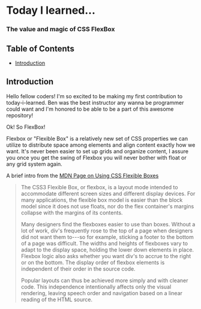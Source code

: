 # Today I learned...
### The value and magic of CSS FlexBox

## Table of Contents
- [Introduction](#introduction)

## Introduction

Hello fellow coders!  I'm so excited to be making my first contribution to today-i-learned.  Ben was the best instructor any wanna be programmer could want and I'm honored to be able to be a part of this awesome repository!

Ok! So FlexBox!

Flexbox or "Flexible Box" is a relatively new set of CSS properties we can utilize to distribute space among elements and align content exactly how we want.  It's never been easier to set up grids and organize content, I assure you once you get the swing of Flexbox you will never bother with float or any grid system again.

A brief intro from the [MDN Page on Using CSS Flexible Boxes](https://developer.mozilla.org/en-US/docs/Web/CSS/CSS_Flexible_Box_Layout/Using_CSS_flexible_boxes)

> The CSS3 Flexible Box, or flexbox, is a layout mode intended to accommodate different screen sizes and different display devices. For many applications, the flexible box model is easier than the block model since it does not use floats, nor do the flex container's margins collapse with the margins of its contents.
>
> Many designers find the flexboxes easier to use than boxes. Without a lot of work, div's frequently rose to the top of a page when designers did not want them to---so for example, sticking a footer to the bottom of a page was difficult. The widths and heights of flexboxes vary to adapt to the display space, holding the lower down elements in place. Flexbox logic also asks whether you want div's to accrue to the right or on the bottom. The display order of flexbox elements is independent of their order in the source code.
>
> Popular layouts can thus be achieved more simply and with cleaner code. This independence intentionally affects only the visual rendering, leaving speech order and navigation based on a linear reading of the HTML source.
